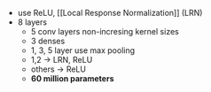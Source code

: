 - use ReLU, [[Local Response Normalization]] (LRN)
- 8 layers
	- 5 conv layers non-incresing kernel sizes
	- 3 denses
	 - 1, 3, 5 layer use max pooling	  
	 - 1,2  -> LRN, ReLU
	 - others -> ReLU
  - **60 million parameters**

